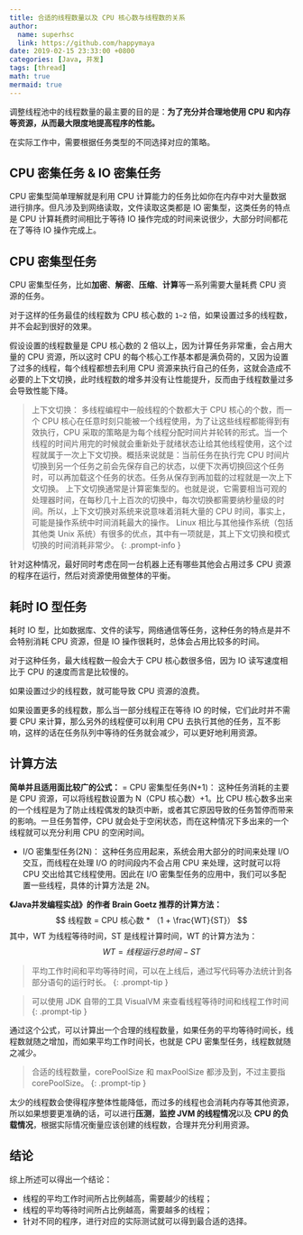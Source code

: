 ```yaml
---
title: 合适的线程数量以及 CPU 核心数与线程数的关系
author:
  name: superhsc
  link: https://github.com/happymaya
date: 2019-02-15 23:33:00 +0800
categories: [Java, 并发]
tags: [thread]
math: true
mermaid: true
---
```


调整线程池中的线程数量的最主要的目的是：**为了充分并合理地使用 CPU 和内存等资源，从而最大限度地提高程序的性能。**

在实际工作中，需要根据任务类型的不同选择对应的策略。

## CPU 密集任务 & IO 密集任务
CPU 密集型简单理解就是利用 CPU 计算能力的任务比如你在内存中对大量数据进行排序。但凡涉及到网络读取，文件读取这类都是 IO 密集型，这类任务的特点是 CPU 计算耗费时间相比于等待 IO 操作完成的时间来说很少，大部分时间都花在了等待 IO 操作完成上。


## CPU 密集型任务

CPU 密集型任务，比如**加密**、**解密**、**压缩**、**计算**等一系列需要大量耗费 CPU 资源的任务。

对于这样的任务最佳的线程数为 CPU 核心数的 `1~2` 倍，如果设置过多的线程数，并不会起到很好的效果。

假设设置的线程数量是 CPU 核心数的 2 倍以上，因为计算任务非常重，会占用大量的 CPU 资源，所以这时 CPU 的每个核心工作基本都是满负荷的，又因为设置了过多的线程，每个线程都想去利用 CPU 资源来执行自己的任务，这就会造成不必要的上下文切换，此时线程数的增多并没有让性能提升，反而由于线程数量过多会导致性能下降。

> 上下文切换：
多线程编程中一般线程的个数都大于 CPU 核心的个数，而一个 CPU 核心在任意时刻只能被一个线程使用，为了让这些线程都能得到有效执行，CPU 采取的策略是为每个线程分配时间片并轮转的形式。当一个线程的时间片用完的时候就会重新处于就绪状态让给其他线程使用，这个过程就属于一次上下文切换。概括来说就是：当前任务在执行完 CPU 时间片切换到另一个任务之前会先保存自己的状态，以便下次再切换回这个任务时，可以再加载这个任务的状态。任务从保存到再加载的过程就是一次上下文切换。
上下文切换通常是计算密集型的。也就是说，它需要相当可观的处理器时间，在每秒几十上百次的切换中，每次切换都需要纳秒量级的时间。所以，上下文切换对系统来说意味着消耗大量的 CPU 时间，事实上，可能是操作系统中时间消耗最大的操作。
Linux 相比与其他操作系统（包括其他类 Unix 系统）有很多的优点，其中有一项就是，其上下文切换和模式切换的时间消耗非常少。
{: .prompt-info }

针对这种情况，最好同时考虑在同一台机器上还有哪些其他会占用过多 CPU 资源的程序在运行，然后对资源使用做整体的平衡。


## 耗时 IO 型任务

耗时 IO 型，比如数据库、文件的读写，网络通信等任务，这种任务的特点是并不会特别消耗 CPU 资源，但是 IO 操作很耗时，总体会占用比较多的时间。

对于这种任务，最大线程数一般会大于 CPU 核心数很多倍，因为 IO 读写速度相比于 CPU 的速度而言是比较慢的。

如果设置过少的线程数，就可能导致 CPU 资源的浪费。

如果设置更多的线程数，那么当一部分线程正在等待 IO 的时候，它们此时并不需要 CPU 来计算，那么另外的线程便可以利用 CPU 去执行其他的任务，互不影响，这样的话在任务队列中等待的任务就会减少，可以更好地利用资源。
 
## 计算方法

**简单并且适用面比较广的公式：**
= CPU 密集型任务(N+1)： 这种任务消耗的主要是 CPU 资源，可以将线程数设置为 N（CPU 核心数）+1。比 CPU 核心数多出来的一个线程是为了防止线程偶发的缺页中断，或者其它原因导致的任务暂停而带来的影响。一旦任务暂停，CPU 就会处于空闲状态，而在这种情况下多出来的一个线程就可以充分利用 CPU 的空闲时间。
- I/O 密集型任务(2N)： 这种任务应用起来，系统会用大部分的时间来处理 I/O 交互，而线程在处理 I/O 的时间段内不会占用 CPU 来处理，这时就可以将 CPU 交出给其它线程使用。因此在 I/O 密集型任务的应用中，我们可以多配置一些线程，具体的计算方法是 2N。

**《Java并发编程实战》的作者 Brain Goetz 推荐的计算方法：**
$$
线程数 = CPU 核心数 * （1 + \frac{WT}{ST}）
$$
其中，WT 为线程等待时间，ST 是线程计算时间，WT 的计算方法为：$$WT = 线程运行总时间 - ST$$

> 平均工作时间和平均等待时间，可以在上线后，通过写代码等办法统计到各部分语句的运行时长。
{: .prompt-tip }

> 可以使用 JDK 自带的工具 VisualVM 来查看线程等待时间和线程工作时间
{: .prompt-tip }

通过这个公式，可以计算出一个合理的线程数量，如果任务的平均等待时间长，线程数就随之增加，而如果平均工作时间长，也就是 CPU 密集型任务，线程数就随之减少。

> 合适的线程数量，corePoolSize 和 maxPoolSize 都涉及到，不过主要指 corePoolSize。
{: .prompt-tip }

 
太少的线程数会使得程序整体性能降低，而过多的线程也会消耗内存等其他资源，所以如果想要更准确的话，可以进行**压测**，**监控 JVM 的线程情况**以及 **CPU 的负载情况**，根据实际情况衡量应该创建的线程数，合理并充分利用资源。


## 结论

综上所述可以得出一个结论：
- 线程的平均工作时间所占比例越高，需要越少的线程；
- 线程的平均等待时间所占比例越高，需要越多的线程；
- 针对不同的程序，进行对应的实际测试就可以得到最合适的选择。






